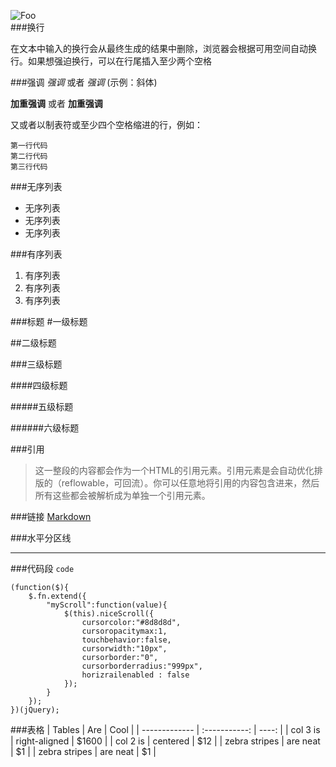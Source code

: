 ![Foo](https://zh.wikipedia.org/static/images/project-logos/zhwiki.png)  
###换行

在文本中输入的换行会从最终生成的结果中删除，浏览器会根据可用空间自动换行。如果想强迫换行，可以在行尾插入至少两个空格

###强调
*强调* 或者 _强调_ (示例：斜体)

**加重强调** 或者 __加重强调__

又或者以制表符或至少四个空格缩进的行，例如：

	第一行代码
	第二行代码
	第三行代码

###无序列表

* 无序列表
* 无序列表
* 无序列表

###有序列表
1. 有序列表
2. 有序列表
3. 有序列表

###标题
#一级标题

##二级标题

###三级标题

####四级标题

#####五级标题

######六级标题

###引用
> 这一整段的内容都会作为一个HTML的引用元素。引用元素是会自动优化排版的（reflowable，可回流）。你可以任意地将引用的内容包含进来，然后所有这些都会被解析成为单独一个引用元素。

###链接
[Markdown](http://zh.wikipedia.com/wiki/Markdown)

###水平分区线
***

###代码段
`code`

```
(function($){
	$.fn.extend({
		"myScroll":function(value){
			$(this).niceScroll({
				cursorcolor:"#8d8d8d",
				cursoropacitymax:1,
				touchbehavior:false,
				cursorwidth:"10px",
				cursorborder:"0",
				cursorborderradius:"999px",
				horizrailenabled : false
			});
		}
	});
})(jQuery);
```

###表格
| Tables        |      Are      |  Cool |
| ------------- | :-----------: | ----: |
| col 3 is      | right-aligned | $1600 |
| col 2 is      |   centered    |   $12 |
| zebra stripes |   are neat    |    $1 |
| zebra stripes |   are neat    |    $1 |
